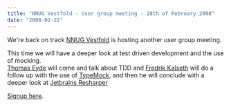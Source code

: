 ```yaml
---
title: "NNUG Vestfold - User group meeting - 28th of February 2008"
date: "2008-02-22"
---
```


We're back on track [NNUG Vestfold](http://www.nnug.no/Avdelinger/Vestfold/) is hosting another user group meeting.

This time we will have a deeper look at test driven development and the use of mocking.  
[Thomas Eyde](http://thomaseyde.blogspot.com/) will come and talk about TDD and [Fredrik Kalseth](http://www.iridescence.no) will do a follow up with the use of [TypeMock](http://www.typemock.com/), and then he will conclude with a deeper look at [Jetbrains Resharper](http://www.jetbrains.com/resharper/)

[Signup here](http://www.nnug.no/Avdelinger/Vestfold/Moter/Brukergruppemote-torsdag-28-februar-2008/).
